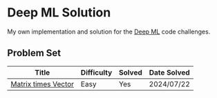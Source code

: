 # Deep ML Solution

My own implementation and solution for the [Deep ML](https://www.deep-ml.com/) code challenges.

## Problem Set
| Title                                                   | Difficulty | Solved | Date Solved |
|---------------------------------------------------------|------------|--------|-------------|
| [Matrix times Vector](01_Matrix_times_Vector/README.md) | Easy      | Yes    | 2024/07/22  |